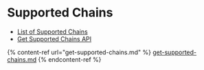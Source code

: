 # Supported Chains

* [List of Supported Chains](../../../supported-chains.md)
* [Get Supported Chains API](get-supported-chains.md)

{% content-ref url="get-supported-chains.md" %}
[get-supported-chains.md](get-supported-chains.md)
{% endcontent-ref %}
